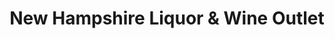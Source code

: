 ---
title: "New Hampshire Liquor & Wine Outlet"
url: /concord/new-hampshire-liquor-and-wine-outlet-merchants-way/
shop: alcohol
---